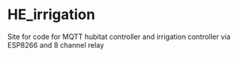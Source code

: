 # HE_irrigation
Site for code for MQTT hubitat controller and irrigation controller via ESP8266 and 8 channel relay
